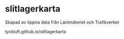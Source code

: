 # slitlagerkarta
Skapad av öppna data från Lantmäteriet och Trafikverket

tyckluft.github.io/slitlagerkarta
